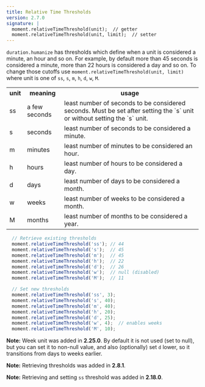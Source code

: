 ```yaml
---
title: Relative Time Thresholds
version: 2.7.0
signature: |
  moment.relativeTimeThreshold(unit);  // getter
  moment.relativeTimeThreshold(unit, limit);  // setter
---
```


`duration.humanize` has thresholds which define when a unit is considered a minute, an hour and so on. For example, by default more than 45 seconds is considered a minute, more than 22 hours is considered a day and so on. To change those cutoffs use `moment.relativeTimeThreshold(unit, limit)` where unit is one of `ss`, `s`, `m`, `h`, `d`, `w`, `M`.

<table>
  <tbody>
    <tr>
      <th>unit</th>
      <th>meaning</th>
      <th>usage</th>
    </tr>
    <tr>
      <td>ss</td>
      <td>a few seconds</td>
      <td>least number of seconds to be considered seconds. Must be set after setting the `s` unit or without setting the `s` unit.</td>
    </tr>
    <tr>
      <td>s</td>
      <td>seconds</td>
      <td>least number of seconds to be considered a minute.</td>
    </tr>
    <tr>
      <td>m</td>
      <td>minutes</td>
      <td>least number of minutes to be considered an hour.</td>
    </tr>
    <tr>
      <td>h</td>
      <td>hours</td>
      <td>least number of hours to be considered a day.</td>
    </tr>
    <tr>
      <td>d</td>
      <td>days</td>
      <td>least number of days to be considered a month.</td>
    </tr>
    <tr>
      <td>w</td>
      <td>weeks</td>
      <td>least number of weeks to be considered a month.</td>
    <tr>
      <td>M</td>
      <td>months</td>
      <td>least number of months to be considered a year.</td>
    </tr>
  </tbody>
</table>

```javascript
  // Retrieve existing thresholds
  moment.relativeTimeThreshold('ss'); // 44
  moment.relativeTimeThreshold('s');  // 45
  moment.relativeTimeThreshold('m');  // 45
  moment.relativeTimeThreshold('h');  // 22
  moment.relativeTimeThreshold('d');  // 26
  moment.relativeTimeThreshold('w');  // null (disabled)
  moment.relativeTimeThreshold('M');  // 11

  // Set new thresholds
  moment.relativeTimeThreshold('ss', 3);
  moment.relativeTimeThreshold('s', 40);
  moment.relativeTimeThreshold('m', 40);
  moment.relativeTimeThreshold('h', 20);
  moment.relativeTimeThreshold('d', 25);
  moment.relativeTimeThreshold('w', 4);  // enables weeks
  moment.relativeTimeThreshold('M', 10);
```

**Note:** Week unit was added in **2.25.0**. By default it is not used (set to
null), but you can set it to non-null value, and also (optionally) set `d`
lower, so it transitions from days to weeks earlier.

**Note:** Retrieving thresholds was added in **2.8.1**.

**Note:** Retrieving and setting `ss` threshold was added in **2.18.0**.
